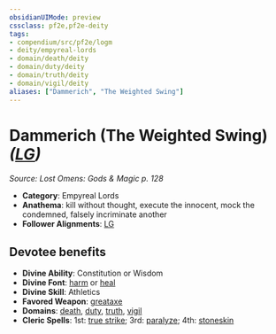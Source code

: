 ```yaml
---
obsidianUIMode: preview
cssclass: pf2e,pf2e-deity
tags:
- compendium/src/pf2e/logm
- deity/empyreal-lords
- domain/death/deity
- domain/duty/deity
- domain/truth/deity
- domain/vigil/deity
aliases: ["Dammerich", "The Weighted Swing"]
---
```

# Dammerich (The Weighted Swing) *([LG](../../../rules/traits/lawful-goo-b1.md))*  
*Source: Lost Omens: Gods & Magic p. 128*  

- **Category**: Empyreal Lords
- **Anathema**: kill without thought, execute the innocent, mock the condemned, falsely incriminate another
- **Follower Alignments**: [LG](../../../rules/traits/lawful-goo-b1.md)

## Devotee benefits

- **Divine Ability**: Constitution or Wisdom
- **Divine Font**: [harm](../../spells/harm.md) or [heal](../../spells/heal.md)
- **Divine Skill**: Athletics
- **Favored Weapon**: [greataxe](../../equipment/items/greataxe.md)
- **Domains**: [death](../domains.md#Death), [duty](../domains.md#Duty), [truth](../domains.md#Truth), [vigil](../domains.md#Vigil)
- **Cleric Spells**: 1st: [true strike](../../spells/true-strike.md); 3rd: [paralyze](../../spells/paralyze.md); 4th: [stoneskin](../../spells/stoneskin.md)